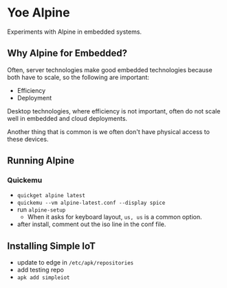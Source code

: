 # Yoe Alpine

Experiments with Alpine in embedded systems.

## Why Alpine for Embedded?

Often, server technologies make good embedded technologies because both have to
scale, so the following are important:

- Efficiency
- Deployment

Desktop technologies, where efficiency is not important, often do not scale well
in embedded and cloud deployments.

Another thing that is common is we often don't have physical access to these
devices.

## Running Alpine

### Quickemu

- `quickget alpine latest`
- `quickemu --vm alpine-latest.conf --display spice`
- run `alpine-setup`
  - When it asks for keyboard layout, `us, us` is a common option.
- after install, comment out the iso line in the conf file.

## Installing Simple IoT

- update to edge in `/etc/apk/repositories`
- add testing repo
- `apk add simpleiot`
